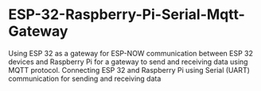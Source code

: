 # ESP-32-Raspberry-Pi-Serial-Mqtt-Gateway
Using ESP 32 as a gateway for ESP-NOW communication between ESP 32 devices and Raspberry Pi for a gateway to send and receiving data using MQTT protocol. Connecting ESP 32 and Raspberry Pi using Serial (UART) communication for sending and receiving data 
